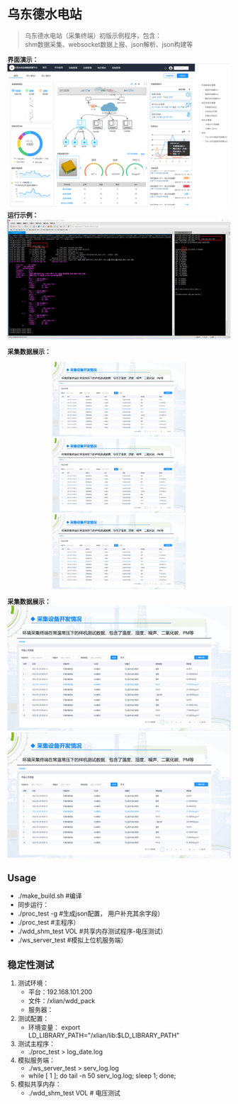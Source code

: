 # 乌东德水电站
> 乌东德水电站（采集终端）初版示例程序，包含：          
>  shm数据采集、websocket数据上报、json解析、json构建等
> 

**界面演示：**
<img src="4.Document/Image/ui_show.png" width="600">
**运行示例：**
<img src="4.Document/Image/wdd_run.png" width="600">

**采集数据展示：**
<center class="half">
    <img src="4.Document/Image/3.环境数据.png" width="300"/><img src="4.Document/Image/3.环境数据.png" width="300"/><img src="4.Document/Image/3.环境数据.png" width="300"/>
</center>

**采集数据展示：**
![data](4.Document/Image/3.环境数据.png)![data](4.Document/Image/3.环境数据.png)



## Usage
* ./make_build.sh  #编译
* 同步运行： 
* ./proc_test -g  #生成json配置， 用户补充其余字段）
* ./proc_test #主程序）
* ./wdd_shm_test VOL  #共享内存测试程序-电压测试）
* ./ws_server_test #模拟上位机服务端）

## 稳定性测试
1. 测试环境： 
    * 平台：192.168.101.200
    * 文件：/xlian/wdd_pack
    * 服务器： 
2. 测试配置：
    * 环境变量： export LD_LIBRARY_PATH="/xlian/lib:$LD_LIBRARY_PATH"
3. 测试主程序：
    * ./proc_test > log_date.log
4. 模拟服务端：
    * ./ws_server_test > serv_log.log
    * while [ 1 ]; do tail -n 50 serv_log.log; sleep 1; done;
5. 模拟共享内存：
    * ./wdd_shm_test VOL        # 电压测试







